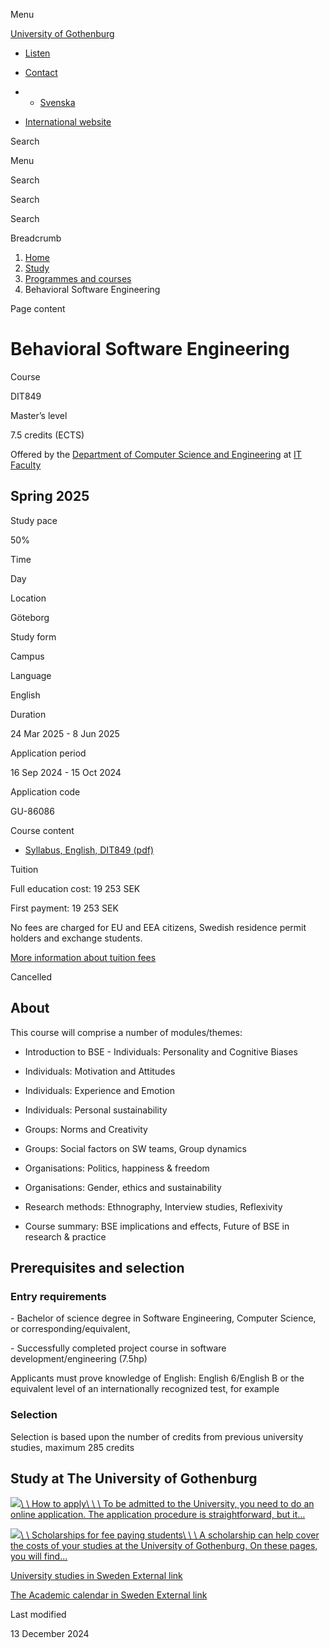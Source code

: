 Menu

[University of Gothenburg](/en)

- [Listen](//app-eu.readspeaker.com/cgi-bin/rsent?customerid=9467&lang=en_uk&readclass=region--content&url=https%3A%2F%2Fwww.gu.se%2Fen%2Fstudy-gothenburg%2Fbehavioral-software-engineering-dit849 "Listen with ReadSpeaker")

- [Contact](/en/contact)

- - [Svenska](/studera/hitta-utbildning/manskliga-aspekter-pa-programvaruteknik-dit849)
- [International website](/en/study-gothenburg/behavioral-software-engineering-dit849)

Search


Menu


Search


Search

Search

Breadcrumb

1. [Home](/en)
2. [Study](/en/study-in-gothenburg)
3. [Programmes and courses](/en/study-in-gothenburg/study-options)
4. Behavioral Software Engineering


Page content

# Behavioral Software Engineering

Course


DIT849


Master’s level



7.5 credits (ECTS)



Offered by the
[Department of Computer Science and Engineering](https://www.gu.se/en/computer-science-engineering)
at
[IT Faculty](https://www.gu.se/en/it-faculty)

## Spring 2025

Study pace


50%

Time


Day

Location


Göteborg

Study form


Campus

Language


English

Duration


24 Mar 2025
\- 8 Jun 2025

Application period


16 Sep 2024
\- 15 Oct 2024

Application code


GU-86086

Course content


- [Syllabus, English, DIT849 (pdf)](https://kursplaner.gu.se/pdf/kurs/en/DIT849)


Tuition


Full education cost: 19 253 SEK

First payment: 19 253 SEK

No fees are charged for EU and EEA citizens, Swedish residence permit holders and exchange students.

[More information about tuition fees](https://www.gu.se/en/study-in-gothenburg/apply/tuition-fees)

Cancelled


## About

This course will comprise a number of modules/themes:

- Introduction to BSE - Individuals: Personality and Cognitive Biases

- Individuals: Motivation and Attitudes

- Individuals: Experience and Emotion

- Individuals: Personal sustainability

- Groups: Norms and Creativity

- Groups: Social factors on SW teams, Group dynamics

- Organisations: Politics, happiness & freedom

- Organisations: Gender, ethics and sustainability

- Research methods: Ethnography, Interview studies, Reflexivity

- Course summary: BSE implications and effects, Future of BSE in research & practice

## Prerequisites and selection

### Entry requirements

\- Bachelor of science degree in Software Engineering, Computer Science, or corresponding/equivalent,

\- Successfully completed project course in software development/engineering (7.5hp)

Applicants must prove knowledge of English: English 6/English B or the equivalent level of an internationally recognized test, for example

### Selection

Selection is based upon the number of credits from previous university studies, maximum 285 credits

## Study at The University of Gothenburg

[![](/sites/default/files/dynamic-image/dynamic_image_2188_218/public/2020-03/cytonn-photography-ZJEKICY5EXY-unsplash.jpg?media_id=2553&width=1904&height=208)\\
\\
How to apply\\
\\
\\
To be admitted to the University, you need to do an online application. The application procedure is straightforward, but it…](/en/study-in-gothenburg/apply)

[![](/sites/default/files/dynamic-image/dynamic_image_2188_218/public/2024-01/GU-7.jpg?media_id=95188&width=1904&height=208)\\
\\
Scholarships for fee paying students\\
\\
\\
A scholarship can help cover the costs of your studies at the University of Gothenburg. On these pages, you will find…](/en/study-in-gothenburg/apply/scholarships-for-fee-paying-students)

[University studies in Sweden External link](https://www.gu.se/en/study-in-gothenburg/before-you-arrive/university-studies-in-sweden "External link")

[The Academic calendar in Sweden External link](https://www.gu.se/en/study-in-gothenburg/when-you-are-here/academic-calendar "External link")

Last modified


13 December 2024